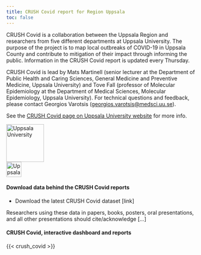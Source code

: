 ```yaml
---
title: CRUSH Covid report for Region Uppsala
toc: false
---
```


<div class="containter"><div class="row mr-2"><div class="col-lg-10"><p>CRUSH Covid is a collaboration between the Uppsala Region and researchers from five different departments at Uppsala University. The purpose of the project is to map local outbreaks of COVID-19 in Uppsala County and contribute to mitigation of their impact through informing the public. Information in the CRUSH Covid report is updated every Thursday.</p><p>CRUSH Covid is lead by Mats Martinell (senior lecturer at the Department of Public Health and Caring Sciences, General Medicine and Preventive Medicine, Uppsala University) and Tove Fall (professor of Molecular Epidemiology at the Department of Medical Sciences, Molecular Epidemiology, Uppsala University). For technical questions and feedback, please contact Georgios Varotsis (<a href="mailto:georgios.varotsis@medsci.uu.se">georgios.varotsis@medsci.uu.se</a>).</p><p>See the <a href="https://www.uu.se/forskning/projekt/crush-covid/">CRUSH Covid page on Uppsala University website</a> for more info.</p></div><div class="col-lg-2"><div class="row justify-content-center mb-2"><img src="/img/logos/uu_logo.png" alt="Uppsala University" height="100"></div>
<div class="row justify-content-center mb-2"><img src="/img/logos/regionuppsala_logo.png" alt="Uppsala University" height="40"></div></div></div></div>

#### Download data behind the CRUSH Covid reports

* Download the latest CRUSH Covid dataset [link]

Researchers using these data in papers, books, posters, oral presentations, and all other presentations should cite/acknowledge [...]

#### CRUSH Covid, interactive dashboard and reports

{{< crush_covid >}}
